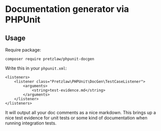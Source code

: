# Documentation generator via PHPUnit

## Usage

Require package:

	composer require pretzlaw/phpunit-docgen

Write this in your `phpunit.xml`:

	<listeners>
        <listener class="Pretzlaw\PHPUnit\DocGen\TestCaseListener">
            <arguments>
                <string>test-evidence.md</string>
            </arguments>
        </listener>
    </listeners>

It will output all your doc comments as a nice markdown.
This brings up a nice test evidence for unit tests
or some kind of documentation when running integration tests.
